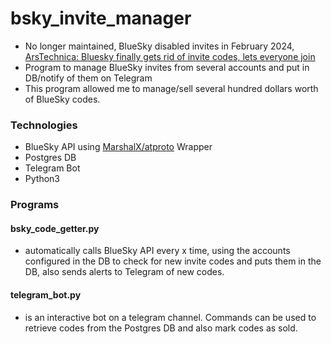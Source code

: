 # bsky_invite_manager
- No longer maintained, BlueSky disabled invites in February 2024, [ArsTechnica: Bluesky finally gets rid of invite codes, lets everyone join](https://arstechnica.com/tech-policy/2024/02/bluesky-opens-to-the-public-with-choose-your-own-algorithm-options/) 
- Program to manage BlueSky invites from several accounts and put in DB/notify of them on Telegram
- This program allowed me to manage/sell several hundred dollars worth of BlueSky codes.



### Technologies
- BlueSky API using [MarshalX/atproto](https://github.com/MarshalX/atproto) Wrapper
- Postgres DB
- Telegram Bot
- Python3

### Programs


#### bsky_code_getter.py
  - automatically calls BlueSky API every x time, using the accounts configured in the DB to check for new invite codes and puts them in the DB, also sends alerts to Telegram of new codes.

#### telegram_bot.py
  - is an interactive bot on a telegram channel. Commands can be used to retrieve codes from the Postgres DB and also mark codes as sold.

